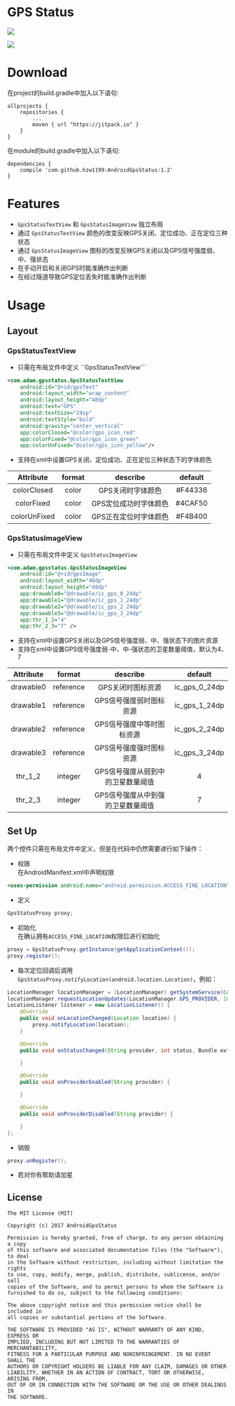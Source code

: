 # GPS Status
[![](https://jitpack.io/v/hzw1199/AndroidGpsStatus.svg)](https://jitpack.io/#hzw1199/AndroidGpsStatus)

![](/media/anglerM4B30Xwuzongheng04042017015425.gif)

# Download
在project的build.gradle中加入以下语句:  

```
allprojects {
    repositories {
        ...
        maven { url "https://jitpack.io" }
    }
}
```

在module的build.gradle中加入以下语句:  

```
dependencies {
    compile 'com.github.hzw1199:AndroidGpsStatus:1.2'
}
```
# Features

* ```GpsStatusTextView``` 和 ```GpsStatusImageView``` 独立布局
* 通过 ```GpsStatusTextView``` 颜色的改变反映GPS关闭、定位成功、正在定位三种状态
* 通过 ```GpsStatusImageView``` 图标的改变反映GPS关闭以及GPS信号强度弱、中、强状态
* 在手动开启和关闭GPS时能准确作出判断
* 在经过隧道导致GPS定位丢失时能准确作出判断

# Usage

## Layout

### GpsStatusTextView

* 只需在布局文件中定义 ``GpsStatusTextView```  

```xml
<com.adam.gpsstatus.GpsStatusTextView
    android:id="@+id/gpsText"
    android:layout_width="wrap_content"
    android:layout_height="48dp"
    android:text="GPS"
    android:textSize="24sp"
    android:textStyle="bold"
    android:gravity="center_vertical"
    app:colorClosed="@color/gps_icon_red"
    app:colorFixed="@color/gps_icon_green"
    app:colorUnFixed="@color/gps_icon_yellow"/>
```
* 支持在xml中设置GPS关闭、定位成功、正在定位三种状态下的字体颜色  

| Attribute      | format        | describe  | default |
| :---------: | :-------------: |:-------------:|:-------------:|
| colorClosed|color|GPS关闭时字体颜色|#F44336|
| colorFixed |color|GPS定位成功时字体颜色|#4CAF50|
| colorUnFixed |color|GPS正在定位时字体颜色|#F4B400 |

### GpsStatusImageView

* 只需在布局文件中定义 ```GpsStatusImageView```  

```xml
<com.adam.gpsstatus.GpsStatusImageView
    android:id="@+id/gpsImage"
    android:layout_width="48dp"
    android:layout_height="48dp"
    app:drawable0="@drawable/ic_gps_0_24dp"
    app:drawable1="@drawable/ic_gps_1_24dp"
    app:drawable2="@drawable/ic_gps_2_24dp"
    app:drawable3="@drawable/ic_gps_3_24dp"
    app:thr_1_2="4"
    app:thr_2_3="7" />
```
* 支持在xml中设置GPS关闭以及GPS信号强度弱、中、强状态下的图片资源  
* 支持在xml中设置GPS信号强度弱-中、中-强状态的卫星数量阈值，默认为4、7  

| Attribute      | format        | describe  | default |
| :---------: | :-------------: |:-------------:|:-------------:|
| drawable0 | reference |GPS关闭时图标资源| ic_gps_0_24dp|
| drawable1 | reference |GPS信号强度弱时图标资源| ic_gps_1_24dp|
| drawable2 | reference |GPS信号强度中等时图标资源| ic_gps_2_24dp|
| drawable3 | reference |GPS信号强度强时图标资源| ic_gps_3_24dp|
| thr_1_2 | integer |GPS信号强度从弱到中的卫星数量阈值|4|
| thr_2_3 | integer |GPS信号强度从中到强的卫星数量阈值|7|

## Set Up
两个控件只需在布局文件中定义，但是在代码中仍然需要进行如下操作：

* 权限  
在AndroidManifest.xml中声明权限  

```xml
<uses-permission android:name="android.permission.ACCESS_FINE_LOCATION" />
```

* 定义  

```java
GpsStatusProxy proxy;
```

* 初始化  
在确认拥有```ACCESS_FINE_LOCATION```权限后进行初始化

```java
proxy = GpsStatusProxy.getInstance(getApplicationContext());
proxy.register();
```

* 每次定位回调后调用```GpsStatusProxy.notifyLocation(android.location.Location)```，例如：  

```java
LocationManager locationManager = (LocationManager) getSystemService(Context.LOCATION_SERVICE);
locationManager.requestLocationUpdates(LocationManager.GPS_PROVIDER, 1000, 1, listener);
LocationListener listener = new LocationListener() {
    @Override
    public void onLocationChanged(Location location) {
        proxy.notifyLocation(location);
    }

    @Override
    public void onStatusChanged(String provider, int status, Bundle extras) {

    }

    @Override
    public void onProviderEnabled(String provider) {

    }

    @Override
    public void onProviderDisabled(String provider) {

    }
};
```

* 销毁  
  
```java
proxy.unRegister();
```



* 若对你有帮助请加星  

## License

```
The MIT License (MIT)

Copyright (c) 2017 AndroidGpsStatus

Permission is hereby granted, free of charge, to any person obtaining a copy
of this software and associated documentation files (the "Software"), to deal
in the Software without restriction, including without limitation the rights
to use, copy, modify, merge, publish, distribute, sublicense, and/or sell
copies of the Software, and to permit persons to whom the Software is
furnished to do so, subject to the following conditions:

The above copyright notice and this permission notice shall be included in
all copies or substantial portions of the Software.

THE SOFTWARE IS PROVIDED "AS IS", WITHOUT WARRANTY OF ANY KIND, EXPRESS OR
IMPLIED, INCLUDING BUT NOT LIMITED TO THE WARRANTIES OF MERCHANTABILITY,
FITNESS FOR A PARTICULAR PURPOSE AND NONINFRINGEMENT. IN NO EVENT SHALL THE
AUTHORS OR COPYRIGHT HOLDERS BE LIABLE FOR ANY CLAIM, DAMAGES OR OTHER
LIABILITY, WHETHER IN AN ACTION OF CONTRACT, TORT OR OTHERWISE, ARISING FROM,
OUT OF OR IN CONNECTION WITH THE SOFTWARE OR THE USE OR OTHER DEALINGS IN
THE SOFTWARE.
```